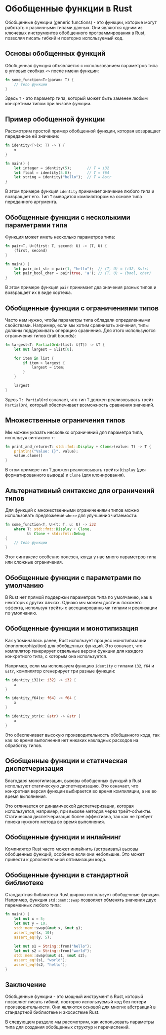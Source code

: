 # Обобщенные функции в Rust

Обобщенные функции (generic functions) - это функции, которые могут работать с различными типами данных. Они являются одним из ключевых инструментов обобщенного программирования в Rust, позволяя писать гибкий и повторно используемый код.

## Основы обобщенных функций

Обобщенная функция объявляется с использованием параметров типа в угловых скобках `<>` после имени функции:

```rust
fn some_function<T>(param: T) {
    // Тело функции
}
```

Здесь `T` - это параметр типа, который может быть заменен любым конкретным типом при вызове функции.

## Пример обобщенной функции

Рассмотрим простой пример обобщенной функции, которая возвращает переданное ей значение:

```rust
fn identity<T>(x: T) -> T {
    x
}

fn main() {
    let integer = identity(5);       // T = i32
    let float = identity(5.0);       // T = f64
    let string = identity("hello");  // T = &str
}
```

В этом примере функция `identity` принимает значение любого типа и возвращает его. Тип `T` выводится компилятором на основе типа переданного аргумента.

## Обобщенные функции с несколькими параметрами типа

Функция может иметь несколько параметров типа:

```rust
fn pair<T, U>(first: T, second: U) -> (T, U) {
    (first, second)
}

fn main() {
    let pair_int_str = pair(1, "hello");  // (T, U) = (i32, &str)
    let pair_bool_char = pair(true, 'a'); // (T, U) = (bool, char)
}
```

В этом примере функция `pair` принимает два значения разных типов и возвращает их в виде кортежа.

## Обобщенные функции с ограничениями типов

Часто нам нужно, чтобы параметры типа обладали определенными свойствами. Например, если мы хотим сравнивать значения, типы должны поддерживать операцию сравнения. Для этого используются ограничения типов (trait bounds):

```rust
fn largest<T: PartialOrd>(list: &[T]) -> &T {
    let mut largest = &list[0];

    for item in list {
        if item > largest {
            largest = item;
        }
    }

    largest
}
```

Здесь `T: PartialOrd` означает, что тип `T` должен реализовывать трейт `PartialOrd`, который обеспечивает возможность сравнения значений.

## Множественные ограничения типов

Мы можем указать несколько ограничений для параметра типа, используя синтаксис `+`:

```rust
fn print_and_return<T: std::fmt::Display + Clone>(value: T) -> T {
    println!("Value: {}", value);
    value.clone()
}
```

В этом примере тип `T` должен реализовывать трейты `Display` (для форматированного вывода) и `Clone` (для клонирования).

## Альтернативный синтаксис для ограничений типов

Для функций с множественными ограничениями типов можно использовать предложение `where` для улучшения читаемости:

```rust
fn some_function<T, U>(t: T, u: U) -> i32
    where T: std::fmt::Display + Clone,
          U: Clone + std::fmt::Debug
{
    // Тело функции
}
```

Этот синтаксис особенно полезен, когда у нас много параметров типа или сложные ограничения.

## Обобщенные функции с параметрами по умолчанию

В Rust нет прямой поддержки параметров типа по умолчанию, как в некоторых других языках. Однако мы можем достичь похожего эффекта, используя трейты с ассоциированными типами и реализации по умолчанию.

## Обобщенные функции и монотипизация

Как упоминалось ранее, Rust использует процесс монотипизации (monomorphization) для обобщенных функций. Это означает, что компилятор генерирует отдельные версии функции для каждого конкретного типа, с которым она используется.

Например, если мы используем функцию `identity` с типами `i32`, `f64` и `&str`, компилятор сгенерирует три разные функции:

```rust
fn identity_i32(x: i32) -> i32 {
    x
}

fn identity_f64(x: f64) -> f64 {
    x
}

fn identity_str(x: &str) -> &str {
    x
}
```

Это обеспечивает высокую производительность обобщенного кода, так как во время выполнения нет никаких накладных расходов на обработку типов.

## Обобщенные функции и статическая диспетчеризация

Благодаря монотипизации, вызовы обобщенных функций в Rust используют статическую диспетчеризацию. Это означает, что конкретная версия функции выбирается во время компиляции, а не во время выполнения.

Это отличается от динамической диспетчеризации, которая используется, например, при вызове методов через трейт-объекты. Статическая диспетчеризация более эффективна, так как не требует поиска нужного метода во время выполнения.

## Обобщенные функции и инлайнинг

Компилятор Rust часто может инлайнить (встраивать) вызовы обобщенных функций, особенно если они небольшие. Это может привести к дополнительной оптимизации кода.

## Обобщенные функции в стандартной библиотеке

Стандартная библиотека Rust широко использует обобщенные функции. Например, функция `std::mem::swap` позволяет обменять значения двух переменных любого типа:

```rust
fn main() {
    let mut x = 5;
    let mut y = 10;
    std::mem::swap(&mut x, &mut y);
    assert_eq!(x, 10);
    assert_eq!(y, 5);
    
    let mut s1 = String::from("hello");
    let mut s2 = String::from("world");
    std::mem::swap(&mut s1, &mut s2);
    assert_eq!(s1, "world");
    assert_eq!(s2, "hello");
}
```

## Заключение

Обобщенные функции - это мощный инструмент в Rust, который позволяет писать гибкий, повторно используемый код без потери производительности. Они являются основой для многих абстракций в стандартной библиотеке и экосистеме Rust.

В следующем разделе мы рассмотрим, как использовать параметры типа для создания обобщенных структур и перечислений.